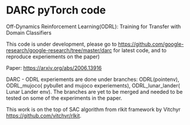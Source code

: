 # DARC pyTorch code
Off-Dynamics Reinforcement Learning(ODRL): Training for Transfer with Domain Classifiers

This code is under development, please go to https://github.com/google-research/google-research/tree/master/darc for latest code, and to reproduce experiements on the paper) 

Paper: https://arxiv.org/abs/2006.13916

DARC - ODRL experiements are done under branches: ODRL(pointenv), ODRL_mujoco( pybullet and mujoco experiements), ODRL_lunar_lander( Lunar Lander env). The branches are yet to be merged and needed to be tested on some of the experiments in the paper. 

This work is on the top of SAC algorithm from rlkit framework by Vitchyr https://github.com/vitchyr/rlkit. 
